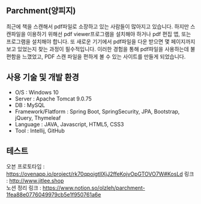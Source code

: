 ## Parchment(양피지)

최근에 책을 스캔해서 pdf파일로 소장하고 있는 사람들이 많아지고 있습니다.
하지만 스캔파일을 이용하기 위해선 pdf viewer프로그램을 설치해야 하거나 
pdf 편집 앱, 또는 프로그램을 설치해야 합니다.
또 새로운 기기에서 pdf파일을 다운 받으면 몇 페이지까지 보고 있었는지 찾는 과정이 필수적입니다.
이러한 경험을 통해 pdf파일을 사용하는데 불편함을 느꼈었고,
PDF 스캔 파일을 편하게 볼 수 있는 사이트를 만들게 되었습니다.
  

## 사용 기술 및 개발 환경

- O/S : Windows 10
- Server : Apache Tomcat 9.0.75
- DB : MySQL
- Framework/Flatform : Spring Boot, SpringSecurity, JPA, Bootstrap, jQuery, Thymeleaf
- Language : JAVA, Javascript, HTML5, CSS3
- Tool : Intellij, GitHub


## 테스트

오븐 프로토타입 : https://ovenapp.io/project/rk70qpoigtllXjJ2ffeKojvOpGTOVO7W#KosLd
링크 : http://www.jitlee.shop  
노션 정리 링크 : https://www.notion.so/olzleh/parchment-1fea88e0776049979cb5e1f950761a6e
